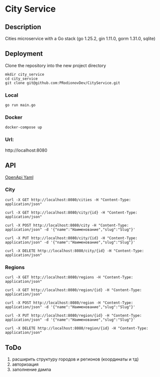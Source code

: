 # City Service

## Description

Cities microservice with a Go stack (go 1.25.2, gin 1.11.0, gorm 1.31.0, sqlite)

## Deployment

Clone the repository into the new project directory

```shell
mkdir city_service
cd city_service
git clone git@github.com:PRodionovDev/CityService.git
```

### Local

```shell
go run main.go
```

### Docker

```shell
docker-compose up
```

### Url:
http://localhost:8080

## API

[OpenApi Yaml](https://github.com/PRodionovDev/CityService/blob/main/Doc/openapi.yaml)

### City
```shell
curl -X GET http://localhost:8080/cities -H "Content-Type: application/json"
```
```shell
curl -X GET http://localhost:8080/city/{id} -H "Content-Type: application/json"
```
```shell
curl -X POST http://localhost:8080/city -H "Content-Type: application/json" -d '{"name":"Наименование","slug":"Slug"}'
```
```shell
curl -X PUT http://localhost:8080/city/{id} -H "Content-Type: application/json" -d '{"name":"Наименование","slug":"Slug"}'
```
```shell
curl -X DELETE http://localhost:8080/city/{id} -H "Content-Type: application/json"
```
### Regions
```shell
curl -X GET http://localhost:8080/regions -H "Content-Type: application/json"
```
```shell
curl -X GET http://localhost:8080/region/{id} -H "Content-Type: application/json"
```
```shell
curl -X POST http://localhost:8080/region -H "Content-Type: application/json" -d '{"name":"Наименование","slug":"Slug"}'
```
```shell
curl -X PUT http://localhost:8080/region/{id} -H "Content-Type: application/json" -d '{"name":"Наименование","slug":"Slug"}'
```
```shell
curl -X DELETE http://localhost:8080/region/{id} -H "Content-Type: application/json"
```

## ToDo
1. расширить структуру городов и регионов (координаты и тд)
2. авторизация
3. заполнение дампа